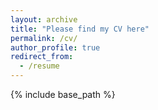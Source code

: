 ```yaml
---
layout: archive
title: "Please find my CV here"
permalink: /cv/
author_profile: true
redirect_from:
  - /resume
---
```


{% include base_path %}

